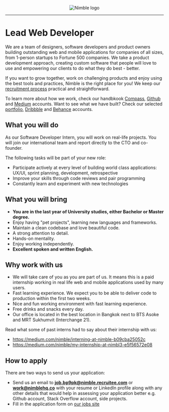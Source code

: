 <p align="center">
  <img alt="Nimble logo" src="https://assets.nimblehq.co/logo/light/logo-light-text-320.png" />
</p>

---

# Lead Web Developer

We are a team of designers, software developers and product owners building outstanding web and mobile applications for 
companies of all sizes, from 1-person startups to Fortune 500 companies. We take a product development approach, creating 
custom software that people will love to use and empowering our clients to do what they do best - better.

If you want to grow together, work on challenging products and enjoy using the best tools and practices, Nimble is the 
right place for you! We keep our [recruitment process](https://github.com/nimblehq/our-team/blob/master/join-us/our-recruitment-process.md) 
practical and straightforward.

To learn more about how we work, check our handbkook [Compass](https://compass.nimblehq.co/), [Github](https://github.com/nimblehq/our-team) 
and [Medium](https://medium.com/nimble) accounts. Want to see what we have built? Check our selected [portfolio](https://nimblehq.co/work/), 
[Dribbble](https://dribbble.com/nimblehq) and [Behance](https://www.behance.net/nimblehq) accounts.

## What you will do

As our Software Developer Intern, you will work on real-life projects. You will join our international team and report directly to the CTO and co-founder.

The following tasks will be part of your new role:

* Participate actively at every level of building world class applications: UX/UI, sprint planning, development, retrospective
* Improve your skills through code reviews and pair programming
* Constantly learn and experiment with new technologies

## What you will bring
   
* **You are in the last year of University studies, either Bachelor or Master degree.**
* Enjoy having "pet projects", learning new languages and frameworks.
* Maintain a clean codebase and love beautiful code.
* A strong attention to detail.
* Hands-on mentality.
* Enjoy working independently.
* **Excellent spoken and written English.**

## Why work with us
   
* We will take care of you as you are part of us. It means this is a paid internship working in real life web and mobile applications used by many users.
* Fast learning experience. We expect you to be able to deliver code to production within the first two weeks.
* Nice and fun working environment with fast learning experience.
* Free drinks and snacks every day.
* Our office is located in the best location in Bangkok next to BTS Asoke and MRT Sukhumvit (Interchange 21).

Read what some of past interns had to say about their internship with us:

* https://medium.com/nimble/interning-at-nimble-b09cba25052c
* https://medium.com/nimble/my-internship-at-nimbl3-e5f56572e08

## How to apply

There are two ways to send us your application:

* Send us an email to **job.bp9pk@nimble.recruitee.com** or **work@nimblehq.co** with your resume or LinkedIn profile along with any other details that would help 
in assessing your application better e.g. Github account, Stack Overflow account, side projects.
* Fill in the application form on [our jobs site](https://jobs.nimblehq.co/o/internship-software-developer)
